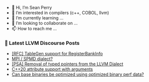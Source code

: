 - 👋 Hi, I’m Sean Perry
- 👀 I’m interested in compilers (c++, COBOL, llvm)
- 🌱 I’m currently learning ...
- 💞️ I’m looking to collaborate on ...
- 📫 How to reach me ...

<!---
s66perry/s66perry is a ✨ special ✨ repository because its `README.md` (this file) appears on your GitHub profile.
You can click the Preview link to take a look at your changes.
--->
### 📕 Latest LLVM Discourse Posts

<!-- DISCOURSE-LLVM:START -->
- [[RFC] TableGen support for RegisterBankInfo](https://discourse.llvm.org/t/rfc-tablegen-support-for-registerbankinfo/74459#post_5)
- [MPI / SPMD dialect?](https://discourse.llvm.org/t/mpi-spmd-dialect/72347#post_15)
- [[PSA] Removal of typed pointers from the LLVM Dialect](https://discourse.llvm.org/t/psa-removal-of-typed-pointers-from-the-llvm-dialect/74502#post_1)
- [C++20 attribute support with arguments](https://discourse.llvm.org/t/c-20-attribute-support-with-arguments/74472#post_5)
- [Can base binaries be optimized using optimized binary perf data?](https://discourse.llvm.org/t/can-base-binaries-be-optimized-using-optimized-binary-perf-data/74424#post_2)
<!-- DISCOURSE-LLVM:END -->
